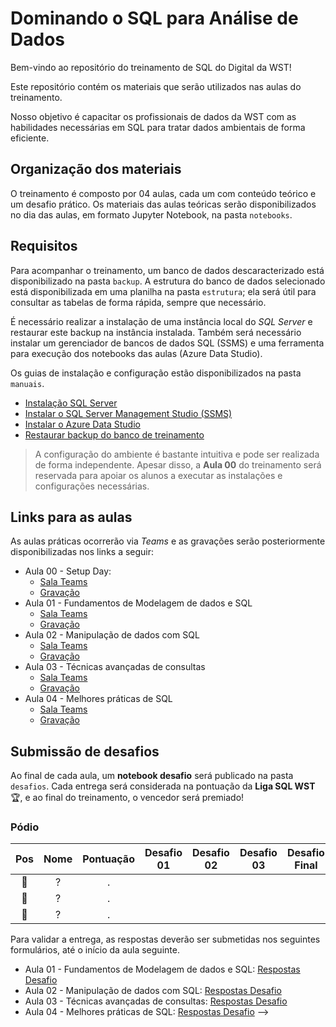 # Dominando o SQL para Análise de Dados

Bem-vindo ao repositório do treinamento de SQL do Digital da WST!

Este repositório contém os materiais que serão utilizados nas aulas do treinamento.

Nosso objetivo é capacitar os  profissionais de dados da WST com as habilidades necessárias em SQL para tratar dados ambientais de forma eficiente.

## Organização dos materiais

O treinamento é composto por 04 aulas, cada um com conteúdo teórico e um desafio prático. Os materiais das aulas teóricas serão disponibilizados no dia das aulas, em formato Jupyter Notebook, na pasta `notebooks`.

## Requisitos

Para acompanhar o treinamento, um banco de dados descaracterizado está disponibilizado na pasta `backup`. A estrutura do banco de dados selecionado está disponibilizada em uma planilha na pasta `estrutura`; ela será útil para consultar as tabelas de forma rápida, sempre que necessário.

É necessário realizar a instalação de uma instância local do *SQL Server* e restaurar este backup na instância instalada. Também será necessário instalar um gerenciador de bancos de dados SQL (SSMS) e uma ferramenta para execução dos notebooks das aulas (Azure Data Studio).

Os guias de instalação e configuração estão disponibilizados na pasta `manuais`. 

- [Instalação SQL Server](./manuais/instalacao_sql_server.md)
- [Instalar o SQL Server Management Studio (SSMS)](https://learn.microsoft.com/pt-br/sql/ssms/download-sql-server-management-studio-ssms?view=sql-server-ver16)
- [Instalar o Azure Data Studio](https://go.microsoft.com/fwlink/?linkid=2247827)
- [Restaurar backup do banco de treinamento](./manuais/backup_banco_de_dados.md)

> A configuração do ambiente é bastante intuitiva e pode ser realizada de forma independente. Apesar disso, a **Aula 00** do treinamento será reservada para apoiar os alunos a executar as instalações e configurações necessárias.

## Links para as aulas

As aulas práticas ocorrerão via *Teams* e as gravações serão posteriormente disponibilizadas nos links a seguir:

- Aula 00 - Setup Day:
  - [Sala Teams](https://teams.microsoft.com/l/meetup-join/19%3ameeting_M2MzZjU4YWQtYWMzYy00OTUzLTkxMjMtMGRhZjhjN2RlZTZm%40thread.v2/0?context=%7b%22Tid%22%3a%22fea66664-4a84-4539-8269-ee79f745a3f4%22%2c%22Oid%22%3a%227ffabd54-e201-4b5d-9f0e-7f0e00104e80%22%7d)
  - [Gravação](https://waterltda-my.sharepoint.com/:v:/g/personal/lucas_fernandes_waterservicestech_com/Eces-3o1AbhBnR9N63zSu2wBKOyQLs28oXtrbjKk6iLFBA)
- Aula 01 - Fundamentos de Modelagem de dados e SQL
  - [Sala Teams](https://teams.microsoft.com/l/meetup-join/19%3ameeting_ZGI4NzQyYmEtNTgxNy00OTgyLWE5NWYtOGU5YmU3ZTk1NzVm%40thread.v2/0?context=%7b%22Tid%22%3a%22fea66664-4a84-4539-8269-ee79f745a3f4%22%2c%22Oid%22%3a%227ffabd54-e201-4b5d-9f0e-7f0e00104e80%22%7d)
  - [Gravação](https://waterltda-my.sharepoint.com/:v:/g/personal/lucas_fernandes_waterservicestech_com/ERWr1ybDgZlEqrImpshR94QB8pwQ-WED2mK1H8AtuXtr-Q)
- Aula 02 - Manipulação de dados com SQL
  - [Sala Teams](https://teams.microsoft.com/l/meetup-join/19%3ameeting_YWU0OGM5NDItZGYwMC00MjFjLTg2ZGMtNWQzMDc1YzA2M2E0%40thread.v2/0?context=%7b%22Tid%22%3a%22fea66664-4a84-4539-8269-ee79f745a3f4%22%2c%22Oid%22%3a%227ffabd54-e201-4b5d-9f0e-7f0e00104e80%22%7d)
  - [Gravação](https://waterltda-my.sharepoint.com/:v:/g/personal/thales_cosendey_waterservicestech_com/Ee6pBM02BPpElkxa2DStfyoB7SrKzRiFrZHTHIRHe1MEig)
- Aula 03 - Técnicas avançadas de consultas
  - [Sala Teams](https://teams.microsoft.com/l/meetup-join/19%3ameeting_MzRjZGJkNzItYTFmNC00YjM4LWI0NGYtMmRiOTY3MzVkZmE4%40thread.v2/0?context=%7b%22Tid%22%3a%22fea66664-4a84-4539-8269-ee79f745a3f4%22%2c%22Oid%22%3a%227ffabd54-e201-4b5d-9f0e-7f0e00104e80%22%7d)
  - [Gravação](https://waterltda-my.sharepoint.com/:v:/g/personal/danilo_silva_waterservicestech_com/Ee3znhp62_pJvaYtAFZN-MoB9Qt04H83V5lTDOfVjadavA?referrer=Teams.TEAMS-ELECTRON&referrerScenario=MeetingChicletGetLink.view.view)
- Aula 04 - Melhores práticas de SQL
  - [Sala Teams](https://teams.microsoft.com/l/meetup-join/19%3ameeting_M2NmYTFjZmQtZjM1ZS00YWMxLWJiMzUtZGE3ZDdhZWY3MzQy%40thread.v2/0?context=%7b%22Tid%22%3a%22fea66664-4a84-4539-8269-ee79f745a3f4%22%2c%22Oid%22%3a%227ffabd54-e201-4b5d-9f0e-7f0e00104e80%22%7d)
  - [Gravação]()

## Submissão de desafios

Ao final de cada aula, um **notebook desafio** será publicado na pasta `desafios`. Cada entrega será considerada na pontuação da **Liga SQL WST** 🏆, e ao final do treinamento, o vencedor será premiado!

### Pódio

| Pos | Nome   | Pontuação | Desafio 01 | Desafio 02 | Desafio 03 | Desafio Final |
|:---:|:------:|:----------:|------------|------------|---------------|-----------|
| 🥇 |   ?    |      .     |            |            |               |           |
| 🥈 |   ?    |      .     |            |            |               |           |
| 🥉 |   ?    |      .     |            |            |               |           |

Para validar a entrega, as respostas deverão ser submetidas nos seguintes formulários, até o início da aula seguinte.

- Aula 01 - Fundamentos de Modelagem de dados e SQL: [Respostas Desafio](https://forms.office.com/Pages/ResponsePage.aspx?id=ZGam_oRKOUWCae5590Wj9FS9-n8B4l1Lnw5_DgAQToBUREtIU0ZEQ0I2RTlaWUU5M0tUMldJNFREUC4u)
- Aula 02 - Manipulação de dados com SQL: [Respostas Desafio](https://forms.office.com/Pages/ResponsePage.aspx?id=ZGam_oRKOUWCae5590Wj9FS9-n8B4l1Lnw5_DgAQToBURjQzQzkyWE1JRVNMTE5PTE1CWk9HMlpaNC4u)
- Aula 03 - Técnicas avançadas de consultas: [Respostas Desafio](https://forms.office.com/Pages/ResponsePage.aspx?id=ZGam_oRKOUWCae5590Wj9FS9-n8B4l1Lnw5_DgAQToBUNFlER0pFUFkyMTk2WTc1S1E1SVBDNEc0SS4u)
- Aula 04 - Melhores práticas de SQL: [Respostas Desafio](https://forms.office.com/Pages/ResponsePage.aspx?id=ZGam_oRKOUWCae5590Wj9FS9-n8B4l1Lnw5_DgAQToBUOVBDRVBPNDM1QjdVRkRXRkpJV09GNzJaVy4u) -->